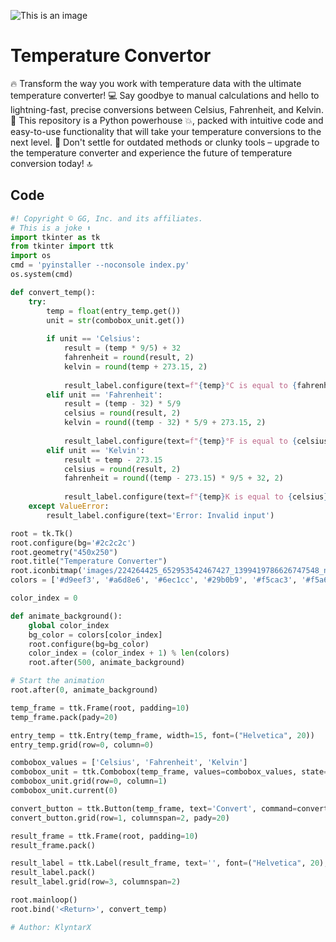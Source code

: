 ![This is an image](KlyntarXgaming/A-temprature-convertor-Kelvin-available/)
# Temperature Convertor

🔥 Transform the way you work with temperature data with the ultimate temperature converter! 💻 Say goodbye to manual calculations and hello to lightning-fast, precise conversions between Celsius, Fahrenheit, and Kelvin. 🧪 This repository is a Python powerhouse 💥, packed with intuitive code and easy-to-use functionality that will take your temperature conversions to the next level. 🚀 Don't settle for outdated methods or clunky tools – upgrade to the temperature converter and experience the future of temperature conversion today! 🔝


## Code
```python
#! Copyright © GG, Inc. and its affiliates.
# This is a joke ⬆️
import tkinter as tk
from tkinter import ttk
import os
cmd = 'pyinstaller --noconsole index.py'
os.system(cmd)

def convert_temp():
    try:
        temp = float(entry_temp.get())
        unit = str(combobox_unit.get())
        
        if unit == 'Celsius':
            result = (temp * 9/5) + 32
            fahrenheit = round(result, 2)
            kelvin = round(temp + 273.15, 2)
            
            result_label.configure(text=f"{temp}°C is equal to {fahrenheit}°F and {kelvin}K")
        elif unit == 'Fahrenheit':
            result = (temp - 32) * 5/9
            celsius = round(result, 2)
            kelvin = round((temp - 32) * 5/9 + 273.15, 2)
            
            result_label.configure(text=f"{temp}°F is equal to {celsius}°C and {kelvin}K")
        elif unit == 'Kelvin':
            result = temp - 273.15
            celsius = round(result, 2)
            fahrenheit = round((temp - 273.15) * 9/5 + 32, 2)
            
            result_label.configure(text=f"{temp}K is equal to {celsius}°C and {fahrenheit}°F")
    except ValueError:
        result_label.configure(text='Error: Invalid input')

root = tk.Tk()
root.configure(bg='#2c2c2c')
root.geometry("450x250")
root.title("Temperature Converter")
root.iconbitmap('images/224264425_652953542467427_1399419786626747548_n.jpg')
colors = ['#d9eef3', '#a6d8e6', '#6ec1cc', '#29b0b9', '#f5cac3', '#f5a683', '#f57f17', '#f5d63d', '#e5e5e5', '#c5c5c5', '#a5a5a5', '#858585', '#f8e1a3', '#f5b349', '#ed8b00', '#d64200', '#f1e3dd', '#d0b095', '#af7d5a', '#8e4b20', '#d3d3d3', '#a9a9a9', '#808080', '#696969']

color_index = 0

def animate_background():
    global color_index
    bg_color = colors[color_index]
    root.configure(bg=bg_color)
    color_index = (color_index + 1) % len(colors)
    root.after(500, animate_background)

# Start the animation
root.after(0, animate_background)

temp_frame = ttk.Frame(root, padding=10)
temp_frame.pack(pady=20)

entry_temp = ttk.Entry(temp_frame, width=15, font=("Helvetica", 20))
entry_temp.grid(row=0, column=0)

combobox_values = ['Celsius', 'Fahrenheit', 'Kelvin']
combobox_unit = ttk.Combobox(temp_frame, values=combobox_values, state='readonly', font=("Helvetica", 20))
combobox_unit.grid(row=0, column=1)
combobox_unit.current(0)

convert_button = ttk.Button(temp_frame, text='Convert', command=convert_temp, padding=5)
convert_button.grid(row=1, columnspan=2, pady=20)

result_frame = ttk.Frame(root, padding=10)
result_frame.pack()

result_label = ttk.Label(result_frame, text='', font=("Helvetica", 20), foreground='white', background='#2c2c2c')
result_label.pack()
result_label.grid(row=3, columnspan=2)

root.mainloop()
root.bind('<Return>', convert_temp)

# Author: KlyntarX
```
